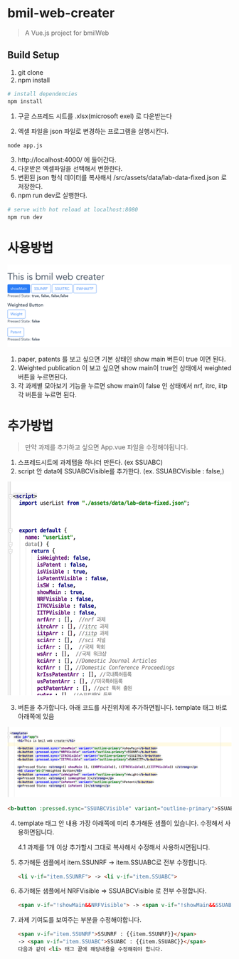 # bmil-web-creater

> A Vue.js project for bmilWeb

## Build Setup

1. git clone
2. npm install


``` bash
# install dependencies
npm install
```

1. 구글 스프레드 시트를 .xlsx(microsoft exel) 로 다운받는다

2. 엑셀 파일을 json 파일로 변경하는 프로그램을 실행시킨다.

```bash
node app.js 

```

3. http://localhost:4000/ 에 들어간다. 
4. 다운받은 엑셀파일을 선택해서 변환한다.
5. 변환된 json 형식 데이터를 복사해서  /src/assets/data/lab-data-fixed.json 로 저장한다. 
6. npm run dev로 실행한다. 

```bash
# serve with hot reload at localhost:8080
npm run dev
```



# 사용방법

<img src="/src/assets/web_sample_page.png">

1. paper, patents 를 보고 싶으면 기본 상태인 show main 버튼이 true 이면 된다. 
2. Weighted publication 이 보고 싶으면 show main이 true인 상태에서 weighted 버튼을 누르면된다.
3. 각 과제별 모아보기 기능을 누르면 show main이 false 인 상태에서 nrf, itrc, iitp 각 버튼을 누르면 된다. 



# 추가방법

> 만약 과제를 추가하고 싶으면 App.vue 파일을 수정해야됩니다.

1. 스프레드시트에 과제탭을 하나더 만든다. (ex SSUABC)
2. script 안 data에 SSUABCVisible를 추가한다. (ex. SSUABCVisible : false,) 

<img src="/src/assets/data_sample.png" width="720" height="480">

3. 버튼을 추가합니다. 아래 코드를 사진위치에 추가하면됩니다. template 태그 바로 아래쪽에 있음

<img src="/src/assets/add_button.png">

```html
<b-button :pressed.sync="SSUABCVisible" variant="outline-primary">SSUABC</b-button>
```

4. template 태그 안 내용 가장 아래쪽에 미리 추가해둔 샘플이 있습니다. 수정해서 사용하면됩니다.

   4.1 과제를 1개 이상 추가할시 그대로 복사해서 수정해서 사용하시면됩니다.

5. 추가해둔 샘플에서 item.SSUNRF -> item.SSUABC로 전부 수정합니다.

   ```html
   <li v-if="item.SSUNRF"> -> <li v-if="item.SSUABC">
   ```

6. 추가해둔 샘플에서 NRFVisible => SSUABCVisible 로 전부 수정합니다.

   ```html
   <span v-if="!showMain&&NRFVisible"> -> <span v-if="!showMain&&SSUABCVisible">
   ```

7. 과제 기여도를 보여주는 부분을 수정해야합니다.

   ```html
   <span v-if="item.SSUNRF">SSUNRF : {{item.SSUNRF}}</span>  
   -> <span v-if="item.SSUABC">SSUABC : {{item.SSUABC}}</span>
   다음과 같이 <li> 태그 끝에 해당내용을 수정해줘야 합니다. 
   ```

   





